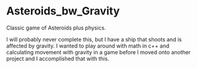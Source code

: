 # Asteroids_bw_Gravity
Classic game of Asteroids plus physics. 

I will probably never complete this, but I have a ship that shoots and is affected by gravity.  I wanted to play around with math in c++ and calculating movement with gravity in a game before I moved onto another project and I accomplished that with this.  

